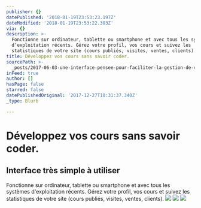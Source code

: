 ```yaml
---
publisher: {}
datePublished: '2018-01-19T23:53:23.197Z'
dateModified: '2018-01-19T23:53:22.303Z'
via: {}
description: >-
  Fonctionne sur ordinateur, tablette ou smartphone et avec tous les systèmes
  d’exploitation récents. Gérez votre profil, vos cours et suivez les
  statistiques de votre site (cours publiés, visites, ventes, clients).
title: Développez vos cours sans savoir coder.
sourcePath: >-
  _posts/2017-06-03-une-interface-pensee-pour-faciliter-la-gestion-de-votre-espa.md
inFeed: true
author: []
hasPage: false
starred: false
datePublishedOriginal: '2017-12-27T10:31:37.340Z'
_type: Blurb

---
```

# Développez vos cours sans savoir coder.

## Interface très simple à utiliser

Fonctionne sur ordinateur, tablette ou smartphone et avec tous les systèmes d'exploitation récents. Gérez votre profil, vos cours et suivez les statistiques de votre site (cours publiés, visites, ventes, clients).
![](https://the-grid-user-content.s3-us-west-2.amazonaws.com/aaed35a6-0bff-4447-b067-9e65d814755c.png)
![](https://the-grid-user-content.s3-us-west-2.amazonaws.com/f3f71991-e866-4d79-911a-cdb9b5d2ac7b.png)
![](https://the-grid-user-content.s3-us-west-2.amazonaws.com/03180017-8047-4236-965e-9e9d6758ab7c.png)